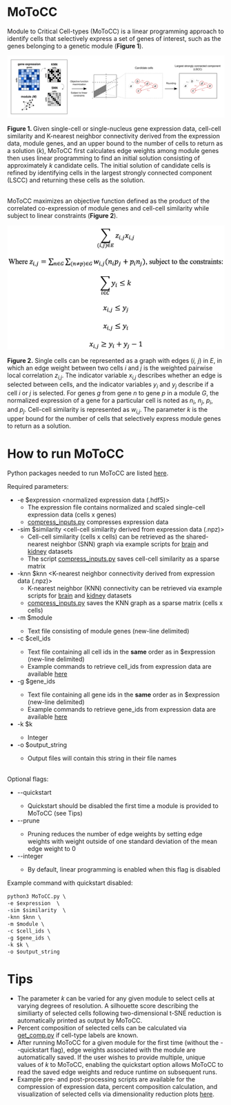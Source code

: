 # MoToCC
Module to Critical Cell-types (MoToCC) is a linear programming approach to identify cells that selectively express a set of genes of interest, such as the genes belonging to a genetic module (**Figure 1**). 

<p align="center"> <img src="figures/Figure1_new.svg" width="1000"> <br>  </p> 
<b>Figure 1. </b> Given single-cell or single-nucleus gene expression data, cell-cell similarity and K-nearest neighbor connectivity derived from the expression data, module genes, and an upper bound to the number of cells to return as a solution (<i>k</i>), MoToCC first calculates edge weights among module genes then uses linear programming to find an initial solution consisting of approximately <i>k</i> candidate cells. The initial solution of candidate cells is refined by identifying cells in the largest strongly connected component (LSCC) and returning these cells as the solution. <br>


<br> MoToCC maximizes an objective function defined as the product of the correlated co-expression of module genes and cell-cell similarity while subject to linear constraints (**Figure 2**).

<p align="center"> <img src="figures/ObjFunction.png" width="600"> <br>  </p> 
<b>Figure 2.</b> Single cells can be represented as a graph with edges (<i>i, j</i>) in <i>E</i>, in which an edge weight between two cells <i>i</i> and <i>j</i> is the weighted pairwise local correlation <i>z<sub>i,j</sub></i>. The indicator variable <i>x<sub>i,j</sub></i> describes whether an edge is selected between cells, and the indicator variables <i>y<sub>i</sub></i> and <i>y<sub>j</sub></i> describe if a cell <i>i</i> or <i>j</i> is selected. For genes <i>g</i> from gene <i>n</i> to gene <i>p</i> in a module <i>G</i>, the normalized expression of a gene for a particular cell is noted as <i>n<sub>i</sub></i>, <i>n<sub>j</sub></i>, <i>p<sub>i</sub></i>, and <i>p<sub>j</sub></i>. Cell-cell similarity is represented as <i>w<sub>i,j</sub></i>. The parameter <i>k</i> is the upper bound for the number of cells that selectively express module genes to return as a solution.

# How to run MoToCC
Python packages needed to run MoToCC are listed [here](https://github.com/jchow32/MoToCC/blob/824ce5fea996c5560cb0597de86aebee781e6a04/pre_post_processing/conda_python_list.txt). <br>

  Required parameters: <br>
  - -e $expression <normalized expression data (.hdf5)>
    - The expression file contains normalized and scaled single-cell expression data (cells x genes)
    - [compress_inputs.py](https://github.com/jchow32/MoToCC/blob/0de0a1847938c37b0bc05222196ef1c54067bd07/pre_post_processing/compress_inputs.py) compresses expression data 
  - -sim $similarity <cell-cell similarity derived from expression data (.npz)>
    - Cell-cell similarity (cells x cells) can be retrieved as the shared-nearest neighbor (SNN) graph via example scripts for [brain](https://github.com/jchow32/MoToCC/blob/0de0a1847938c37b0bc05222196ef1c54067bd07/pre_post_processing/exp_processing_brain.R) and [kidney](https://github.com/jchow32/MoToCC/blob/0de0a1847938c37b0bc05222196ef1c54067bd07/pre_post_processing/exp_processing_kidney.R) datasets
    - The script [compress_inputs.py](https://github.com/jchow32/MoToCC/blob/0de0a1847938c37b0bc05222196ef1c54067bd07/pre_post_processing/compress_inputs.py) saves cell-cell similarity as a sparse matrix
  - -knn $knn <K-nearest neighbor connectivity derived from expression data (.npz)>
    - K-nearest neighbor (KNN) connectivity can be retrieved via example scripts for [brain](https://github.com/jchow32/MoToCC/blob/0de0a1847938c37b0bc05222196ef1c54067bd07/pre_post_processing/exp_processing_brain.R) and [kidney](https://github.com/jchow32/MoToCC/blob/0de0a1847938c37b0bc05222196ef1c54067bd07/pre_post_processing/exp_processing_kidney.R) datasets
    - [compress_inputs.py](https://github.com/jchow32/MoToCC/blob/0de0a1847938c37b0bc05222196ef1c54067bd07/pre_post_processing/compress_inputs.py) saves the KNN graph as a sparse matrix (cells x cells)
  - -m $module <genes of interest>
    - Text file consisting of module genes (new-line delimited)
  - -c $cell_ids <cell ids from expression data>
    - Text file containing all cell ids in the **same** order as in $expression (new-line delimited)
    - Example commands to retrieve cell_ids from expression data are available [here](https://github.com/jchow32/MoToCC/blob/ba53860abde0455ee59c31807e91dc137e6e0211/pre_post_processing/MoToCC_log.sh)
  - -g $gene_ids <gene ids from expression data>
    - Text file containing all gene ids in the **same** order as in $expression (new-line delimited)
    - Example commands to retrieve gene_ids from expression data are available [here](https://github.com/jchow32/MoToCC/blob/ba53860abde0455ee59c31807e91dc137e6e0211/pre_post_processing/MoToCC_log.sh)
  - -k $k <upper bound of cells to return as solution>
    - Integer
  - -o $output_string <output string to contain in output file names>
    - Output files will contain this string in their file names
  
  <br>Optional flags:<br>
  - --quickstart <enables quickstart>
    - Quickstart should be disabled the first time a module is provided to MoToCC (see Tips)
  - --prune <enables pruning>
    - Pruning reduces the number of edge weights by setting edge weights with weight outside of one standard deviation of the mean edge weight to 0
  - --integer <enables integer programming>
    - By default, linear programming is enabled when this flag is disabled
    
Example command with quickstart disabled: 
```
python3 MoToCC.py \
-e $expression  \
-sim $similarity  \
-knn $knn \
-m $module \
-c $cell_ids \
-g $gene_ids \
-k $k \
-o $output_string
```

# Tips
* The parameter _k_ can be varied for any given module to select cells at varying degrees of resolution. A silhouette score describing the similiarty of selected cells following two-dimensional t-SNE reduction is automatically printed as output by MoToCC.
* Percent composition of selected cells can be calculated via [get_comp.py](https://github.com/jchow32/MoToCC/blob/ba53860abde0455ee59c31807e91dc137e6e0211/pre_post_processing/get_comp.py) if cell-type labels are known.
* After running MoToCC for a given module for the first time (without the --quickstart flag), edge weights associated with the module are automatically saved. If the user wishes to provide multiple, unique values of _k_ to MoToCC, enabling the quickstart option allows MoToCC to read the saved edge weights and reduce runtime on subsequent runs.
* Example pre- and post-processing scripts are available for the compression of expression data, percent composition calculation, and visualization of selected cells via dimensionality reduction plots [here](https://github.com/jchow32/MoToCC/tree/main/pre_post_processing). 
